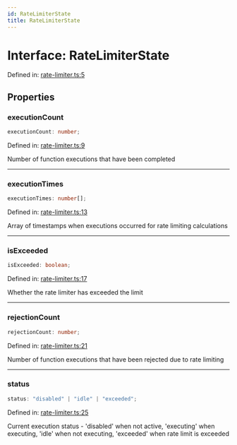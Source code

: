 ```yaml
---
id: RateLimiterState
title: RateLimiterState
---
```


<!-- DO NOT EDIT: this page is autogenerated from the type comments -->

# Interface: RateLimiterState

Defined in: [rate-limiter.ts:5](https://github.com/TanStack/pacer/blob/main/packages/pacer/src/rate-limiter.ts#L5)

## Properties

### executionCount

```ts
executionCount: number;
```

Defined in: [rate-limiter.ts:9](https://github.com/TanStack/pacer/blob/main/packages/pacer/src/rate-limiter.ts#L9)

Number of function executions that have been completed

***

### executionTimes

```ts
executionTimes: number[];
```

Defined in: [rate-limiter.ts:13](https://github.com/TanStack/pacer/blob/main/packages/pacer/src/rate-limiter.ts#L13)

Array of timestamps when executions occurred for rate limiting calculations

***

### isExceeded

```ts
isExceeded: boolean;
```

Defined in: [rate-limiter.ts:17](https://github.com/TanStack/pacer/blob/main/packages/pacer/src/rate-limiter.ts#L17)

Whether the rate limiter has exceeded the limit

***

### rejectionCount

```ts
rejectionCount: number;
```

Defined in: [rate-limiter.ts:21](https://github.com/TanStack/pacer/blob/main/packages/pacer/src/rate-limiter.ts#L21)

Number of function executions that have been rejected due to rate limiting

***

### status

```ts
status: "disabled" | "idle" | "exceeded";
```

Defined in: [rate-limiter.ts:25](https://github.com/TanStack/pacer/blob/main/packages/pacer/src/rate-limiter.ts#L25)

Current execution status - 'disabled' when not active, 'executing' when executing, 'idle' when not executing, 'exceeded' when rate limit is exceeded
